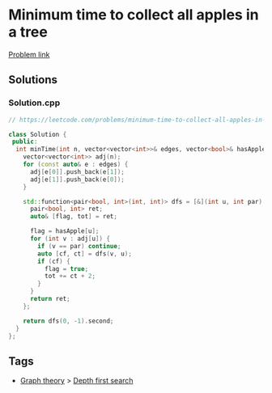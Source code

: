 # Minimum time to collect all apples in a tree

[Problem link](https://leetcode.com/problems/minimum-time-to-collect-all-apples-in-a-tree/)

## Solutions


### Solution.cpp
```cpp
// https://leetcode.com/problems/minimum-time-to-collect-all-apples-in-a-tree/

class Solution {
 public:
  int minTime(int n, vector<vector<int>>& edges, vector<bool>& hasApple) {
    vector<vector<int>> adj(n);
    for (const auto& e : edges) {
      adj[e[0]].push_back(e[1]);
      adj[e[1]].push_back(e[0]);
    }

    std::function<pair<bool, int>(int, int)> dfs = [&](int u, int par) {
      pair<bool, int> ret;
      auto& [flag, tot] = ret;

      flag = hasApple[u];
      for (int v : adj[u]) {
        if (v == par) continue;
        auto [cf, ct] = dfs(v, u);
        if (cf) {
          flag = true;
          tot += ct + 2;
        }
      }
      return ret;
    };

    return dfs(0, -1).second;
  }
};
```
## Tags

* [Graph theory](/README.md#Graph_theory) > [Depth first search](/README.md#Graph_theory-Depth_first_search)
